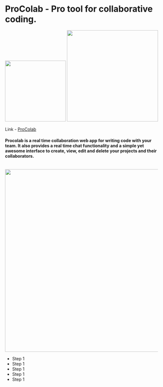 # ProColab - Pro tool for collaborative coding.
<img style="width: 200" src="https://user-images.githubusercontent.com/59359937/186302423-3987d16c-23b2-41f9-8caa-29a5530b76c6.png" width="200"  />
<img src ="https://user-images.githubusercontent.com/59359937/186301737-51d619da-dbde-4011-9973-f657784723ab.png" width="300" />


Link - <a style="display:inline" href="https://procolab-v1.herokuapp.com/">ProColab</a>  

<h4>Procolab is a real time collaboration web app for writing code with your team. It also provides a real time chat functionality and a simple yet awesome interface to create, view, edit and delete your projects and their collaborators.</h4><br>

<img src="https://user-images.githubusercontent.com/59359937/186280746-7d9bd5a3-ae32-4926-b24f-9af96be34a0e.jpg" width="600" />

<ul>
  <li>Step 1</li>
  <li>Step 1</li>
  <li>Step 1</li>
  <li>Step 1</li>
  <li>Step 1</li>
</ul>
